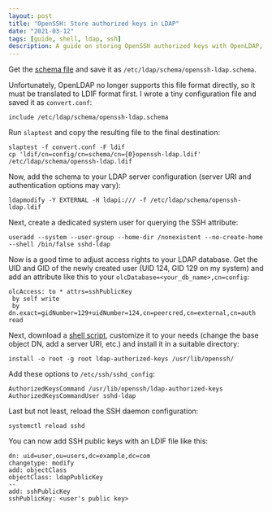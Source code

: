 ```yaml
---
layout: post
title: "OpenSSH: Store authorized keys in LDAP"
date: "2021-03-12"
tags: [guide, shell, ldap, ssh]
description: A guide on storing OpenSSH authorized keys with OpenLDAP, complete with code.
---
```


Get the [schema file](/files/openssh-ldap.schema) and save it as
`/etc/ldap/schema/openssh-ldap.schema`.

Unfortunately, OpenLDAP no longer supports this file format directly, so it
must be translated to LDIF format first. I wrote a tiny configuration file and
saved it as `convert.conf`:

    include /etc/ldap/schema/openssh-ldap.schema

Run `slaptest` and copy the resulting file to the final destination:

    slaptest -f convert.conf -F ldif
    cp 'ldif/cn=config/cn=schema/cn={0}openssh-ldap.ldif' /etc/ldap/schema/openssh-ldap.ldif

Now, add the schema to your LDAP server configuration (server URI and
authentication options may vary):

    ldapmodify -Y EXTERNAL -H ldapi:/// -f /etc/ldap/schema/openssh-ldap.ldif

Next, create a dedicated system user for querying the SSH attribute:

    useradd --system --user-group --home-dir /nonexistent --no-create-home --shell /bin/false sshd-ldap

Now is a good time to adjust access rights to your LDAP database. Get the UID
and GID of the newly created user (UID 124, GID 129 on my system) and add an
attribute like this to your `olcDatabase=<your_db_name>,cn=config`:

	olcAccess: to * attrs=sshPublicKey 
	 by self write 
	 by dn.exact=gidNumber=129+uidNumber=124,cn=peercred,cn=external,cn=auth read

Next, download a [shell script](/files/ldap-authorized-keys), customize it to
your needs (change the base object DN, add a server URI, etc.) and install it
in a suitable directory:

    install -o root -g root ldap-authorized-keys /usr/lib/openssh/

Add these options to `/etc/ssh/sshd_config`:

	AuthorizedKeysCommand /usr/lib/openssh/ldap-authorized-keys
	AuthorizedKeysCommandUser sshd-ldap

Last but not least, reload the SSH daemon configuration:

    systemctl reload sshd

You can now add SSH public keys with an LDIF file like this:

	dn: uid=user,ou=users,dc=example,dc=com
	changetype: modify
	add: objectClass
	objectClass: ldapPublicKey
    --
	add: sshPublicKey
	sshPublicKey: <user's public key>
